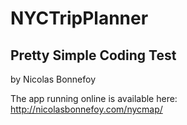 # NYCTripPlanner
## Pretty Simple Coding Test
by Nicolas Bonnefoy

The app running online is available here: 
http://nicolasbonnefoy.com/nycmap/